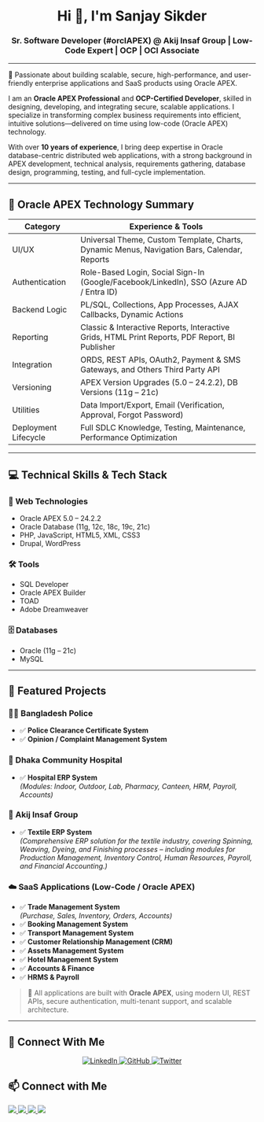 <h1 align="center">Hi 👋, I'm Sanjay Sikder</h1>
<h3 align="center">Sr. Software Developer (#orclAPEX) @ Akij Insaf Group | Low-Code Expert | OCP | OCI Associate</h3>

---

🌟 Passionate about building scalable, secure, high-performance, and user-friendly enterprise applications and SaaS products using Oracle APEX.

I am an **Oracle APEX Professional** and **OCP-Certified Developer**, skilled in designing, developing, and integrating secure, scalable applications. I specialize in transforming complex business requirements into efficient, intuitive solutions—delivered on time using low-code (Oracle APEX) technology.

With over **10 years of experience**, I bring deep expertise in Oracle database-centric distributed web applications, with a strong background in APEX development, technical analysis, requirements gathering, database design, programming, testing, and full-cycle implementation.

---


## 🧠 Oracle APEX Technology Summary

| Category                | Experience & Tools                                                                 |
|------------------------|-------------------------------------------------------------------------------------|
| UI/UX                  | Universal Theme, Custom Template, Charts, Dynamic Menus, Navigation Bars, Calendar, Reports         |
| Authentication         | Role-Based Login, Social Sign-In (Google/Facebook/LinkedIn), SSO (Azure AD / Entra ID)         |
| Backend Logic          | PL/SQL, Collections, App Processes, AJAX Callbacks, Dynamic Actions                |
| Reporting              | Classic & Interactive Reports, Interactive Grids, HTML Print Reports, PDF Report, BI Publisher              |
| Integration            | ORDS, REST APIs, OAuth2, Payment & SMS Gateways, and Others Third Party API                                    |
| Versioning             | APEX Version Upgrades (5.0 – 24.2.2), DB Versions (11g – 21c)                       |
| Utilities              | Data Import/Export, Email (Verification, Approval, Forgot Password)                |
| Deployment Lifecycle   | Full SDLC Knowledge, Testing, Maintenance, Performance Optimization                |


---
## 💻 Technical Skills & Tech Stack

### 🔷 Web Technologies
- Oracle APEX 5.0 – 24.2.2
- Oracle Database (11g, 12c, 18c, 19c, 21c)
- PHP, JavaScript, HTML5, XML, CSS3
- Drupal, WordPress

### 🛠️ Tools
- SQL Developer
- Oracle APEX Builder
- TOAD
- Adobe Dreamweaver

### 🗄️ Databases
- Oracle (11g – 21c)
- MySQL

---

## 🚀 Featured Projects

### 👮‍♂️ Bangladesh Police
- ✅ **Police Clearance Certificate System**
- ✅ **Opinion / Complaint Management System**

### 🏥 Dhaka Community Hospital
- ✅ **Hospital ERP System**  
  *(Modules: Indoor, Outdoor, Lab, Pharmacy, Canteen, HRM, Payroll, Accounts)*

### 🧵 Akij Insaf Group
- ✅ **Textile ERP System**  
  *(Comprehensive ERP solution for the textile industry, covering Spinning, Weaving, Dyeing, and Finishing processes – including modules for Production Management, Inventory Control, Human Resources, Payroll, and Financial Accounting.)*

### ☁️ SaaS Applications (Low-Code / Oracle APEX)
- ✅ **Trade Management System**  
  *(Purchase, Sales, Inventory, Orders, Accounts)*
- ✅ **Booking Management System**
- ✅ **Transport Management System**
- ✅ **Customer Relationship Management (CRM)**
- ✅ **Assets Management System**
- ✅ **Hotel Management System**
- ✅ **Accounts & Finance**
- ✅ **HRMS & Payroll**

> 📌 All applications are built with **Oracle APEX**, using modern UI, REST APIs, secure authentication, multi-tenant support, and scalable architecture.

---

## 🤝 Connect With Me

<div align="center">
  <a href="https://www.linkedin.com/in/sanjay-sikder/">
    <img src="https://img.shields.io/static/v1?label=&message=LinkedIn&color=0A66C2&style=for-the-badge&logo=linkedin" alt="LinkedIn"/>
  </a>
  <a href="https://github.com/sanjaysikder">
    <img src="https://img.shields.io/static/v1?label=&message=GitHub&color=181717&style=for-the-badge&logo=github" alt="GitHub"/>
  </a>
  <a href="https://x.com/sanzusikder">
    <img src="https://img.shields.io/static/v1?label=&message=Twitter&color=1DA1F2&style=for-the-badge&logo=twitter" alt="Twitter"/>
  </a>
</div>


## 📫 Connect with Me

<p align="left">
  <a href="https://www.facebook.com/sanzu.sikder" target="_blank">
    <img src="https://img.shields.io/badge/Facebook-1877F2?style=for-the-badge&logo=facebook&logoColor=white"/>
  </a>
  <a href="https://github.com/sanjaysikder" target="_blank">
    <img src="https://img.shields.io/badge/GitHub-181717?style=for-the-badge&logo=github&logoColor=white"/>
  </a>
  <a href="https://www.linkedin.com/in/sanjay-sikder/" target="_blank">
    <img src="https://img.shields.io/badge/LinkedIn-0A66C2?style=for-the-badge&logo=linkedin&logoColor=white"/>
  </a>
  <a href="https://x.com/sanzusikder" target="_blank">
    <img src="https://img.shields.io/badge/Twitter-1DA1F2?style=for-the-badge&logo=twitter&logoColor=white"/>
  </a>
</p>
